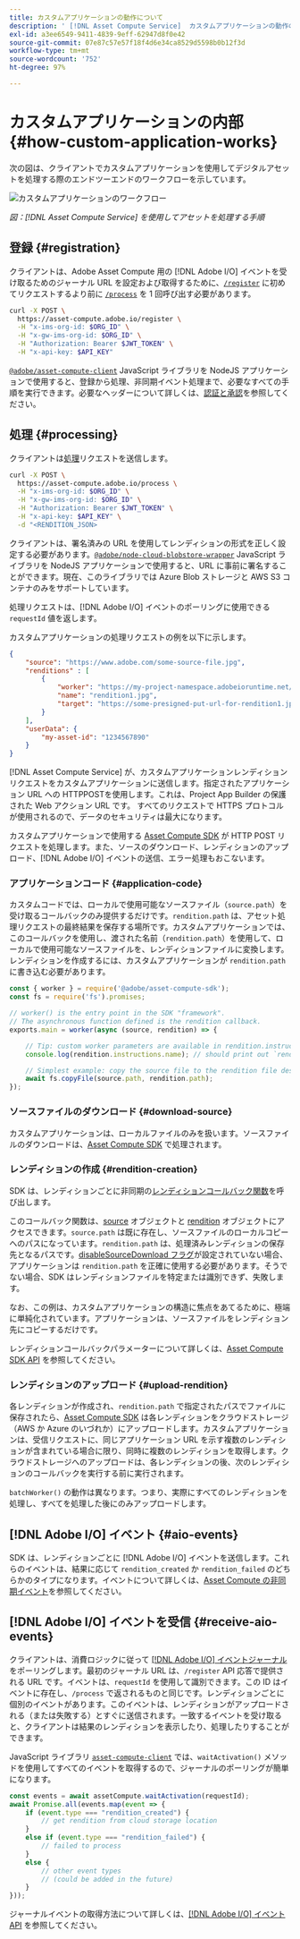 ```yaml
---
title: カスタムアプリケーションの動作について
description: ' [!DNL Asset Compute Service]  カスタムアプリケーションの動作の理解に役立つその内部動作'
exl-id: a3ee6549-9411-4839-9eff-62947d8f0e42
source-git-commit: 07e87c57e57f18f4d6e34ca8529d5598b0b12f3d
workflow-type: tm+mt
source-wordcount: '752'
ht-degree: 97%

---
```


# カスタムアプリケーションの内部 {#how-custom-application-works}

次の図は、クライアントでカスタムアプリケーションを使用してデジタルアセットを処理する際のエンドツーエンドのワークフローを示しています。

![カスタムアプリケーションのワークフロー](assets/customworker.png)

*図：[!DNL Asset Compute Service] を使用してアセットを処理する手順*

## 登録 {#registration}

クライアントは、Adobe Asset Compute 用の [!DNL Adobe I/O] イベントを受け取るためのジャーナル URL を設定および取得するために、[`/register`](api.md#register) に初めてリクエストするより前に [`/process`](api.md#process-request) を 1 回呼び出す必要があります。

```sh
curl -X POST \
  https://asset-compute.adobe.io/register \
  -H "x-ims-org-id: $ORG_ID" \
  -H "x-gw-ims-org-id: $ORG_ID" \
  -H "Authorization: Bearer $JWT_TOKEN" \
  -H "x-api-key: $API_KEY"
```

[`@adobe/asset-compute-client`](https://github.com/adobe/asset-compute-client#usage) JavaScript ライブラリを NodeJS アプリケーションで使用すると、登録から処理、非同期イベント処理まで、必要なすべての手順を実行できます。必要なヘッダーについて詳しくは、[認証と承認](api.md)を参照してください。

## 処理 {#processing}

クライアントは[処理](api.md#process-request)リクエストを送信します。

```sh
curl -X POST \
  https://asset-compute.adobe.io/process \
  -H "x-ims-org-id: $ORG_ID" \
  -H "x-gw-ims-org-id: $ORG_ID" \
  -H "Authorization: Bearer $JWT_TOKEN" \
  -H "x-api-key: $API_KEY" \
  -d "<RENDITION_JSON>
```

クライアントは、署名済みの URL を使用してレンディションの形式を正しく設定する必要があります。[`@adobe/node-cloud-blobstore-wrapper`](https://github.com/adobe/node-cloud-blobstore-wrapper#presigned-urls) JavaScript ライブラリを NodeJS アプリケーションで使用すると、URL に事前に署名することができます。現在、このライブラリでは Azure Blob ストレージと AWS S3 コンテナのみをサポートしています。

処理リクエストは、[!DNL Adobe I/O] イベントのポーリングに使用できる `requestId` 値を返します。

カスタムアプリケーションの処理リクエストの例を以下に示します。

```json
{
    "source": "https://www.adobe.com/some-source-file.jpg",
    "renditions" : [
        {
            "worker": "https://my-project-namespace.adobeioruntime.net/api/v1/web/my-namespace-version/my-worker",
            "name": "rendition1.jpg",
            "target": "https://some-presigned-put-url-for-rendition1.jpg",
        }
    ],
    "userData": {
        "my-asset-id": "1234567890"
    }
}
```

[!DNL Asset Compute Service] が、カスタムアプリケーションレンディションリクエストをカスタムアプリケーションに送信します。指定されたアプリケーション URL への HTTPPOSTを使用します。これは、Project App Builder の保護された Web アクション URL です。 すべてのリクエストで HTTPS プロトコルが使用されるので、データのセキュリティは最大になります。

カスタムアプリケーションで使用する [Asset Compute SDK](https://github.com/adobe/asset-compute-sdk#adobe-asset-compute-worker-sdk) が HTTP POST リクエストを処理します。また、ソースのダウンロード、レンディションのアップロード、[!DNL Adobe I/O] イベントの送信、エラー処理もおこないます。

<!-- TBD: Add the application diagram. -->

### アプリケーションコード {#application-code}

カスタムコードでは、ローカルで使用可能なソースファイル（`source.path`）を受け取るコールバックのみ提供するだけです。`rendition.path` は、アセット処理リクエストの最終結果を保存する場所です。カスタムアプリケーションでは、このコールバックを使用し、渡された名前（`rendition.path`）を使用して、ローカルで使用可能なソースファイルを、レンディションファイルに変換します。レンディションを作成するには、カスタムアプリケーションが `rendition.path` に書き込む必要があります。

```javascript
const { worker } = require('@adobe/asset-compute-sdk');
const fs = require('fs').promises;

// worker() is the entry point in the SDK "framework".
// The asynchronous function defined is the rendition callback.
exports.main = worker(async (source, rendition) => {

    // Tip: custom worker parameters are available in rendition.instructions.
    console.log(rendition.instructions.name); // should print out `rendition.jpg`.

    // Simplest example: copy the source file to the rendition file destination so as to transfer the asset as is without processing.
    await fs.copyFile(source.path, rendition.path);
});
```

### ソースファイルのダウンロード {#download-source}

カスタムアプリケーションは、ローカルファイルのみを扱います。ソースファイルのダウンロードは、[Asset Compute SDK](https://github.com/adobe/asset-compute-sdk#adobe-asset-compute-worker-sdk) で処理されます。

### レンディションの作成 {#rendition-creation}

SDK は、レンディションごとに非同期の[レンディションコールバック関数](https://github.com/adobe/asset-compute-sdk#rendition-callback-for-worker-required)を呼び出します。

このコールバック関数は、[source](https://github.com/adobe/asset-compute-sdk#source) オブジェクトと [rendition](https://github.com/adobe/asset-compute-sdk#rendition) オブジェクトにアクセスできます。`source.path` は既に存在し、ソースファイルのローカルコピーへのパスになっています。`rendition.path` は、処理済みレンディションの保存先となるパスです。[disableSourceDownload フラグ](https://github.com/adobe/asset-compute-sdk#worker-options-optional)が設定されていない場合、アプリケーションは `rendition.path` を正確に使用する必要があります。そうでない場合、SDK はレンディションファイルを特定または識別できず、失敗します。

なお、この例は、カスタムアプリケーションの構造に焦点をあてるために、極端に単純化されています。アプリケーションは、ソースファイルをレンディション先にコピーするだけです。

レンディションコールバックパラメーターについて詳しくは、[Asset Compute SDK API](https://github.com/adobe/asset-compute-sdk#api-details) を参照してください。

### レンディションのアップロード {#upload-rendition}

各レンディションが作成され、`rendition.path` で指定されたパスでファイルに保存されたら、[Asset Compute SDK](https://github.com/adobe/asset-compute-sdk#adobe-asset-compute-worker-sdk) は各レンディションをクラウドストレージ（AWS か Azure のいづれか）にアップロードします。カスタムアプリケーションは、受信リクエストに、同じアプリケーション URL を示す複数のレンディションが含まれている場合に限り、同時に複数のレンディションを取得します。クラウドストレージへのアップロードは、各レンディションの後、次のレンディションのコールバックを実行する前に実行されます。

`batchWorker()` の動作は異なります。つまり、実際にすべてのレンディションを処理し、すべてを処理した後にのみアップロードします。

## [!DNL Adobe I/O] イベント {#aio-events}

SDK は、レンディションごとに [!DNL Adobe I/O] イベントを送信します。これらのイベントは、結果に応じて `rendition_created` か `rendition_failed` のどちらかのタイプになります。イベントについて詳しくは、[Asset Compute の非同期イベント](api.md#asynchronous-events)を参照してください。

## [!DNL Adobe I/O] イベントを受信  {#receive-aio-events}

クライアントは、消費ロジックに従って [[!DNL Adobe I/O]  イベントジャーナル](https://www.adobe.io/apis/experienceplatform/events/ioeventsapi.html#/Journaling)をポーリングします。最初のジャーナル URL は、`/register` API 応答で提供される URL です。イベントは、`requestId` を使用して識別できます。この ID はイベントに存在し、`/process` で返されるものと同じです。レンディションごとに個別のイベントがあります。このイベントは、レンディションがアップロードされる（または失敗する）とすぐに送信されます。一致するイベントを受け取ると、クライアントは結果のレンディションを表示したり、処理したりすることができます。

JavaScript ライブラリ [`asset-compute-client`](https://github.com/adobe/asset-compute-client#usage) では、`waitActivation()` メソッドを使用してすべてのイベントを取得するので、ジャーナルのポーリングが簡単になります。

```javascript
const events = await assetCompute.waitActivation(requestId);
await Promise.all(events.map(event => {
    if (event.type === "rendition_created") {
        // get rendition from cloud storage location
    }
    else if (event.type === "rendition_failed") {
        // failed to process
    }
    else {
        // other event types
        // (could be added in the future)
    }
}));
```

ジャーナルイベントの取得方法について詳しくは、[[!DNL Adobe I/O]  イベント API](https://www.adobe.io/apis/experienceplatform/events/ioeventsapi.html#!adobedocs/adobeio-events/master/events-api-reference.yaml) を参照してください。

<!-- TBD:
* Illustration of the controls/data flow.
* Basic overview, in text and not code, of how an application works.
-->
